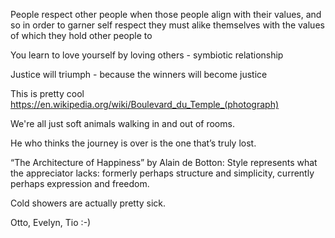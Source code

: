 People respect other people when those people align with their values, and so in order to garner self respect they must alike themselves with the values of which they hold other people to

You learn to love yourself by loving others - symbiotic relationship 

Justice will triumph - because the winners will become justice

This is pretty cool https://en.wikipedia.org/wiki/Boulevard_du_Temple_(photograph)

We're all just soft animals walking in and out of rooms.

He who thinks the journey is over is the one that’s truly lost.

“The Architecture of Happiness” by Alain de Botton: Style represents what the appreciator lacks: formerly perhaps structure and simplicity, currently perhaps expression and freedom.

Cold showers are actually pretty sick.

Otto, Evelyn, Tio :-)